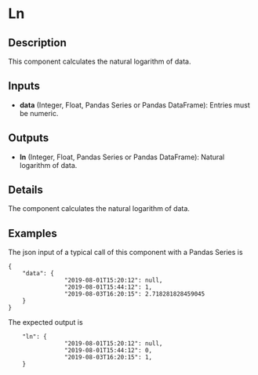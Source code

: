 # Ln

## Description
This component calculates the natural logarithm of data.

## Inputs
* **data** (Integer, Float, Pandas Series or Pandas DataFrame): Entries must be numeric. 

## Outputs
* **ln** (Integer, Float, Pandas Series or Pandas DataFrame): Natural logarithm of data.

## Details
The component calculates the natural logarithm of data. 

## Examples
The json input of a typical call of this component with a Pandas Series is
```
{
	"data": {
				"2019-08-01T15:20:12": null,
				"2019-08-01T15:44:12": 1,
				"2019-08-03T16:20:15": 2.718281828459045
	}
}
```
The expected output is
```
	"ln": {
				"2019-08-01T15:20:12": null,
				"2019-08-01T15:44:12": 0,
				"2019-08-03T16:20:15": 1, 
	}

```
